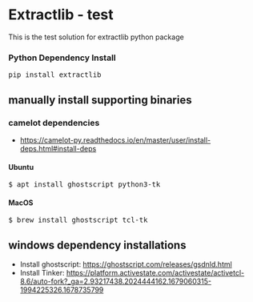 # Extractlib - test

This is the test solution for extractlib python package


### Python Dependency Install
<pre>pip install extractlib</pre>

## manually install supporting binaries

### camelot dependencies
- https://camelot-py.readthedocs.io/en/master/user/install-deps.html#install-deps

#### Ubuntu
<pre>$ apt install ghostscript python3-tk</pre>

#### MacOS
<pre>$ brew install ghostscript tcl-tk</pre>

## windows dependency installations
- Install ghostscript: https://ghostscript.com/releases/gsdnld.html
- Install Tinker: https://platform.activestate.com/activestate/activetcl-8.6/auto-fork?_ga=2.93217438.2024444162.1679060315-1994225326.1678735799

